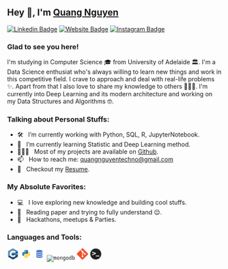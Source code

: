 ## Hey 👋, I'm [Quang Nguyen](https://github.com/QuangNguyen2609/)

[![Linkedin Badge](https://img.shields.io/badge/-LinkedIn-0e76a8?style=flat-square&logo=Linkedin&logoColor=white)](https://www.linkedin.com/in/quangdangnguyen/)
[![Website Badge](https://img.shields.io/badge/Website-3b5998?style=flat-square&logo=google-chrome&logoColor=white)](https://quangnguyen2609.github.io/Quang_portfolio//)
[![Instagram Badge](https://img.shields.io/badge/-Instagram-e4405f?style=flat-square&logo=Instagram&logoColor=white)](https://www.instagram.com/quang.ipynb/)

### Glad to see you here!

I'm studying in Computer Science 🎓 from University of Adelaide 🏛. I'm a Data Science enthusiat who's always willing to learn new things and work in this competitive field. I crave to approach and deal with real-life problems ✨. Apart from that I also love to share my knowledge to others 👨🏻‍💻. I'm currently into Deep Learning and its modern architecture and working on my Data Structures and Algorithms 🤓.

### Talking about Personal Stuffs:

- 🛠 &nbsp; I’m currently working with Python, SQL, R, JupyterNotebook.
- 🚀 &nbsp; I’m currently learning Statistic and Deep Learning method.
- 👨🏻‍💻 &nbsp; Most of my projects are available on [Github](https://github.com/QuangNguyen2609/).
- 📫 &nbsp; How to reach me: quangnguyentechno@gmail.com
- 📝 &nbsp; Checkout my [Resume](https://github.com/iampavangandhi/iampavangandhi/blob/master/resume.pdf).

### My Absolute Favorites:

- 💻 &nbsp; I love exploring new knowledge and building cool stuffs.
- 📰 &nbsp; Reading paper and trying to fully understand 😌.
- 🍕 &nbsp; Hackathons, meetups & Parties.

### Languages and Tools:

<code><img height="27" src="https://raw.githubusercontent.com/github/explore/80688e429a7d4ef2fca1e82350fe8e3517d3494d/topics/cpp/cpp.png" alt="cpp"></code>
<code><img height="27" src="https://raw.githubusercontent.com/github/explore/80688e429a7d4ef2fca1e82350fe8e3517d3494d/topics/python/python.png" alt="python"></code>
<code><img height="27" src="https://raw.githubusercontent.com/github/explore/80688e429a7d4ef2fca1e82350fe8e3517d3494d/topics/sql/sql.png" alt="sql"></code>
<code><img height="27" src="https://encrypted-tbn0.gstatic.com/images?q=tbn%3AANd9GcSTTzPAw-55ssm1Im594xYZ9eRQu2JylrkYLg&usqp=CAU" alt="mongodb"></code>
<code><img height="27" src="https://raw.githubusercontent.com/devicons/devicon/master/icons/git/git-original.svg" alt="git"></code>
<code><img height="27" src="https://raw.githubusercontent.com/github/explore/80688e429a7d4ef2fca1e82350fe8e3517d3494d/topics/terminal/terminal.png" alt="terminal"></code>



